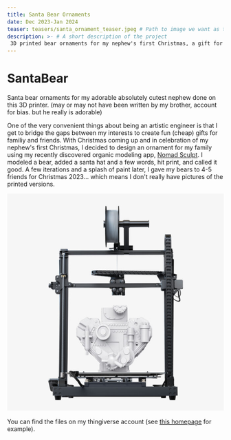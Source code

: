 ```yaml
---
title: Santa Bear Ornaments
date: Dec 2023-Jan 2024
teaser: teasers/santa_ornament_teaser.jpeg # Path to image we want as teaser for this post, stored in `/static`
description: >- # A short description of the project
 3D printed bear ornaments for my nephew's first Christmas, a gift for family
---
```


# SantaBear 

Santa bear ornaments for my adorable absolutely cutest nephew done on this 3D printer. (may or may not have been written by my brother, account for bias. but he really is adorable)

One of the very convenient things about being an artistic engineer is that I get to bridge the gaps between my interests to create fun (cheap) gifts for familiy and friends. With Christmas coming up and in celebration of my nephew's first Christmas, I decided to design an ornament for my family using my recently discovered organic modeling app, <a href="https://nomadsculpt.com/">Nomad Sculpt</a>. I modeled a bear, added a santa hat and a few words, hit print, and called it good. A few iterations and a splash of paint later, I gave my bears to 4-5 friends for Christmas 2023... which means I don't really have pictures of the printed versions.

<img src="./example_printer.jpeg" alt="Image of Printer"/>
<!-- ^^ to insert new images -->

You can find the files on my thingiverse account (see <a href="https://www.thingiverse.com/properbowen/designs">this homepage</a> for example).
<!-- Insert hyperlinks with ahref -->

<!-- 
**BOLD FONT**
*ITALIC FONT*

``` python
print("HELLO KARISSA")
```
 -->
